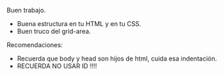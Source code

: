 Buen trabajo.

- Buena estructura en tu HTML y en tu CSS.
- Buen truco del grid-area.

Recomendaciones:

- Recuerda que body y head son hijos de html, cuida esa indentación.
- RECUERDA NO USAR ID !!!!
